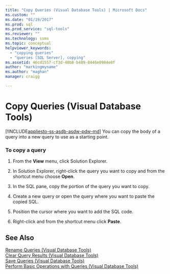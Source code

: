 ```yaml
---
title: "Copy Queries (Visual Database Tools) | Microsoft Docs"
ms.custom: ""
ms.date: "01/19/2017"
ms.prod: sql
ms.prod_service: "sql-tools"
ms.reviewer: ""
ms.technology: ssms
ms.topic: conceptual
helpviewer_keywords: 
  - "copying queries"
  - "queries [SQL Server], copying"
ms.assetid: 46cd1557-cf3d-40b8-b489-8446e0984e0f
author: "markingmyname"
ms.author: "maghan"
manager: craigg

---
```

# Copy Queries (Visual Database Tools)
[!INCLUDE[appliesto-ss-asdb-asdw-pdw-md](../../includes/appliesto-ss-asdb-asdw-pdw-md.md)]
You can copy the body of a query into a new query to use as a starting point.  
  
### To copy a query  
  
1.  From the **View** menu, click Solution Explorer.  
  
2.  In Solution Explorer, right-click the query you want to copy and from the shortcut menu choose **Open**.  
  
3.  In the SQL pane, copy the portion of the query you want to copy.  
  
4.  Create a new query or open the query where you want to paste the copied SQL.  
  
5.  Position the cursor where you want to add the SQL code.  
  
6.  Right-click and from the shortcut menu click **Paste**.  
  
## See Also  
[Rename Queries &#40;Visual Database Tools&#41;](../../ssms/visual-db-tools/rename-queries-visual-database-tools.md)  
[Clear Query Results &#40;Visual Database Tools&#41;](../../ssms/visual-db-tools/clear-query-results-visual-database-tools.md)  
[Save Queries &#40;Visual Database Tools&#41;](../../ssms/visual-db-tools/save-queries-visual-database-tools.md)  
[Perform Basic Operations with Queries &#40;Visual Database Tools&#41;](../../ssms/visual-db-tools/perform-basic-operations-with-queries-visual-database-tools.md)  
  
